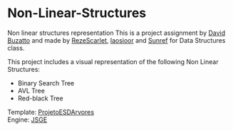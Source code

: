 # Non-Linear-Structures
Non linear structures representation
This is a project assignment by <a href="https://github.com/davidbuzatto">David Buzatto</a> and made by <a href="https://github.com/RezeScarlet">RezeScarlet</a>, <a href="https://github.com/laosioor">laosioor</a> and <a href="https://github.com/Sunref">Sunref</a> for Data Structures class.

This project includes a visual representation of the following Non Linear Structures:
- Binary Search Tree
- AVL Tree
- Red-black Tree

Template: <a href="https://github.com/davidbuzatto/ProjetoESDArvores">ProjetoESDArvores</a><br>
Engine: <a href="https://github.com/davidbuzatto/JSGE">JSGE</a> 
